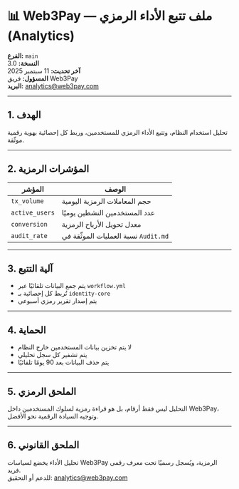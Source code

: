 # 📊 Web3Pay — ملف تتبع الأداء الرمزي (Analytics)

**الفرع:** `main`  
**النسخة:** 3.0  
**آخر تحديث:** 11 سبتمبر 2025  
**المسؤول:** فريق Web3Pay  
**البريد:** analytics@web3pay.com  

---

## 1. الهدف

تحليل استخدام النظام، وتتبع الأداء الرمزي للمستخدمين، وربط كل إحصائية بهوية رقمية موثّقة.

---

## 2. المؤشرات الرمزية

| المؤشر         | الوصف                                 |
|----------------|----------------------------------------|
| `tx_volume`    | حجم المعاملات الرمزية اليومية         |
| `active_users` | عدد المستخدمين النشطين يوميًا          |
| `conversion`   | معدل تحويل الأرباح الرمزية            |
| `audit_rate`   | نسبة العمليات الموثّقة في `Audit.md`  |

---

## 3. آلية التتبع

- يتم جمع البيانات تلقائيًا عبر `workflow.yml`  
- تُربط كل إحصائية بـ `identity-core`  
- يتم إصدار تقرير رمزي أسبوعي

---

## 4. الحماية

- لا يتم تخزين بيانات المستخدمين خارج النظام  
- يتم تشفير كل سجل تحليلي  
- يتم حذف البيانات بعد 90 يومًا تلقائيًا

---

## 5. الملحق الرمزي

التحليل ليس فقط أرقام، بل هو قراءة رمزية لسلوك المستخدمين داخل Web3Pay، وتوجيه السيادة الرقمية نحو الأفضل.

---

## 6. الملحق القانوني

تحليل الأداء يخضع لسياسات Web3Pay الرمزية، ويُسجل رسميًا تحت معرف رقمي فريد.  
للدعم أو التحقيق: analytics@web3pay.com
